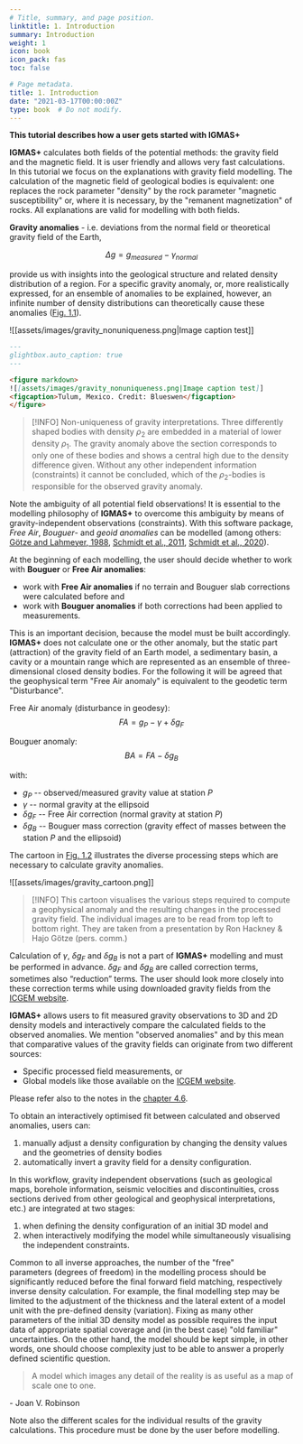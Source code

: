 ```yaml
---
# Title, summary, and page position.
linktitle: 1. Introduction
summary: Introduction
weight: 1
icon: book
icon_pack: fas
toc: false

# Page metadata.
title: 1. Introduction
date: "2021-03-17T00:00:00Z"
type: book  # Do not modify.
---
```


**This tutorial describes how a user gets started with IGMAS+**

**IGMAS+** calculates both fields of the potential methods: the gravity field and the magnetic field. It is user friendly and allows very fast calculations.
In this tutorial we focus on the explanations with gravity field modelling.
The calculation of the magnetic field of geological bodies is equivalent: one replaces the rock parameter "density" by the rock parameter "magnetic susceptibility" or, where it is necessary, by the "remanent magnetization" of rocks.
All explanations are valid for modelling with both fields.

**Gravity anomalies** - i.e. deviations from the normal field or theoretical gravity field of the Earth,

$$\Delta g  = g_{measured} - \gamma_{normal}$$

provide us with insights into the geological structure and related density distribution of a region.
For a specific gravity anomaly, or, more realistically expressed, for an ensemble of anomalies to be explained, however, an infinite number of density distributions can theoretically cause these anomalies ([Fig. 1.1](#figure-gravity_nonuniqueness)).

![[assets/images/gravity_nonuniqueness.png|Image caption test]]

```markdown title="Using figure and figcaption"
---
glightbox.auto_caption: true
---

<figure markdown>
![[assets/images/gravity_nonuniqueness.png|Image caption test]]
<figcaption>Tulum, Mexico. Credit: Blueswen</figcaption>
</figure>
```

> [!INFO]
> Non-uniqueness of gravity interpretations. Three differently shaped bodies with density $\rho_2$ are embedded in a material of lower density $\rho_1$. The gravity anomaly above the section corresponds to only one of these bodies and shows a central high due to the density difference given. Without any other independent information (constraints) it cannot be concluded, which of the $\rho_2$-bodies is responsible for the observed gravity anomaly.

Note the ambiguity of all potential field observations!
It is essential to the modelling philosophy of **IGMAS+** to overcome this ambiguity by means of gravity-independent observations (constraints).
With this software package, *Free Air*, *Bouguer*- and *geoid anomalies* can be modelled (among others: [Götze and Lahmeyer, 1988](../../publication/goetze-1988), [Schmidt et al., 2011](../../publication/schmidt-2011), [Schmidt et al., 2020](../../publication/schmidt-2020)).

At the beginning of each modelling, the user should decide whether to work with **Bouguer** or **Free Air anomalies**:
- work with **Free Air anomalies** if no terrain and Bouguer slab corrections were calculated before and
- work with **Bouguer anomalies** if both corrections had been applied to measurements.

This is an important decision, because the model must be built accordingly.
**IGMAS+** does not calculate one or the other anomaly, but the static part (attraction) of the gravity field of an Earth model, a sedimentary basin, a cavity or a mountain range which are represented as an ensemble of three-dimensional closed density bodies.
For the following it will be agreed that the geophysical term "Free Air anomaly" is equivalent to the geodetic term "Disturbance".

Free Air anomaly (disturbance in geodesy):
$$FA = g_P - \gamma + \delta g_F$$

Bouguer anomaly:
$$BA = FA - \delta g_B$$

with:
- $g_P$ -- observed/measured gravity value at station $P$
- $\gamma$ -- normal gravity at the ellipsoid
- $\delta g_F$ -- Free Air correction (normal gravity at station $P$)
- $\delta g_B$ -- Bouguer mass correction (gravity effect of masses between the station $P$ and the ellipsoid)

The cartoon in [Fig.&#160;1.2](#figure-gravity_cartoon) illustrates the diverse processing steps which are necessary to calculate gravity anomalies.

![[assets/images/gravity_cartoon.png]]

> [!INFO]
> This cartoon visualises the various steps required to compute a geophysical anomaly and the resulting changes in the processed gravity field. The individual images are to be read from top left to bottom right. They are taken from a presentation by Ron Hackney & Hajo Götze (pers. comm.)

Calculation of $\gamma$, $\delta g_F$ and $\delta g_B$ is not a part of **IGMAS+** modelling and must be performed in advance.
$\delta g_F$ and $\delta g_B$ are called correction terms, sometimes also “reduction” terms.
The user should look more closely into these correction terms while using downloaded gravity fields from the [ICGEM website](http://icgem.gfz-potsdam.de).

**IGMAS+** allows users to fit measured gravity observations to 3D and 2D density models and interactively compare the calculated fields to the observed anomalies.
We mention "observed anomalies" and by this mean that comparative values of the gravity fields can originate from two different sources:
- Specific processed field measurements, or
- Global models like those available on the [ICGEM website](http://icgem.gfz-potsdam.de).

Please refer also to the notes in the [chapter 4.6](../4_fitting_gravity/#46-remarks-on-the-use-of-icgem-gravity-datasets).

To obtain an interactively optimised fit between calculated and observed anomalies, users can:
1. manually adjust a density configuration by changing the density values and the geometries of density bodies
2. automatically invert a gravity field for a density configuration.

In this workflow, gravity independent observations (such as geological maps, borehole information, seismic velocities and discontinuities, cross sections derived from other geological and geophysical interpretations, etc.) are integrated at two stages:
1. when defining the density configuration of an initial 3D model and
2. when interactively modifying the model while simultaneously visualising the independent constraints.

Common to all inverse approaches, the number of the "free" parameters&#160;(degrees of freedom) in the modelling process should be significantly reduced before the final forward field matching, respectively inverse density calculation.
For example, the final modelling step may be limited to the adjustment of the thickness and the lateral extent of a model unit with the pre-defined density (variation).
Fixing as many other parameters of the initial 3D density model as possible requires the input data of appropriate spatial coverage and (in the best case) "old familiar" uncertainties.
On the other hand, the model should be kept simple, in other words, one should choose complexity just to be able to answer a properly defined scientific question.

> A model which images any detail of the reality is as useful as a map of scale one to one.

\- Joan V. Robinson

Note also the different scales for the individual results of the gravity calculations.
This procedure must be done by the user before modelling.